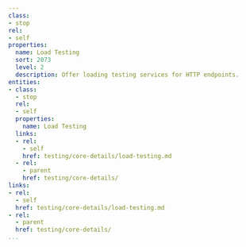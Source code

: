 ```yaml
---
class:
- stop
rel:
- self
properties:
  name: Load Testing
  sort: 2073
  level: 2
  description: Offer loading testing services for HTTP endpoints.
entities:
- class:
  - stop
  rel:
  - self
  properties:
    name: Load Testing
  links:
  - rel:
    - self
    href: testing/core-details/load-testing.md
  - rel:
    - parent
    href: testing/core-details/
links:
- rel:
  - self
  href: testing/core-details/load-testing.md
- rel:
  - parent
  href: testing/core-details/
...
```

